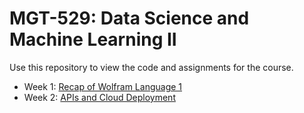 # MGT-529: Data Science and Machine Learning II

Use this repository to view the code and assignments for the course.

- Week 1: [Recap of Wolfram Language 1](https://github.com/michalis0/MGT-529/tree/main/01.Review)
- Week 2: [APIs and Cloud Deployment](https://github.com/michalis0/MGT-529/tree/main/02.APIs_Cloud)

